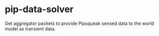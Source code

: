 pip-data-solver
===============

Get aggregator packets to provide Pipsqueak sensed data to the world model as transient data.
